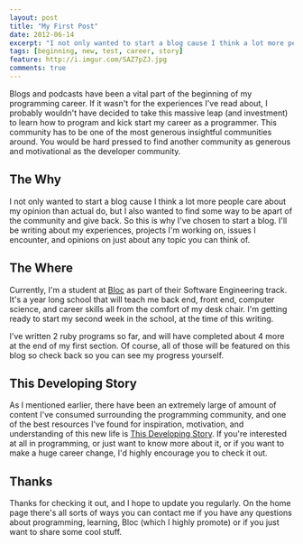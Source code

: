 ```yaml
---
layout: post
title: "My First Post"
date: 2012-06-14
excerpt: "I not only wanted to start a blog cause I think a lot more people care about my opinion than actual do, but I also wanted to find some way to be apart of the community and give back."
tags: [beginning, new, test, career, story]
feature: http://i.imgur.com/SAZ7pZJ.jpg
comments: true
---
```



Blogs and podcasts have been a vital part of the beginning of my programming career. If it wasn't for the experiences I've read about, I probably wouldn't have decided to take this massive leap (and investment) to learn how to program and kick start my career as a programmer. This community has to be one of the most generous insightful communities around. You would be hard pressed to find another community as generous and motivational as the developer community.

## The Why

I not only wanted to start a blog cause I think a lot more people care about my opinion than actual do, but I also wanted to find some way to be apart of the community and give back. So this is why I've chosen to start a blog. I'll be writing about my experiences, projects I'm working on, issues I encounter, and opinions on just about any topic you can think of.

## The Where

Currently, I'm a student at [Bloc]('http://bloc.io') as part of their Software Engineering track. It's a year long school that will teach me back end, front end, computer science, and career skills all from the comfort of my desk chair. I'm getting ready to start my second week in the school, at the time of this writing.

I've written 2 ruby programs so far, and will have completed about 4 more at the end of my first section. Of course, all of those will be featured on this blog so check back so you can see my progress yourself.

## This Developing Story

As I mentioned earlier, there have been an extremely large of amount of content I've consumed surrounding the programming community, and one of the best resources I've found for inspiration, motivation, and understanding of this new life is [This Developing Story]('http://developingstory.netlify.com/'). If you're interested at all in programming, or just want to know more about it, or if you want to make a huge career change, I'd highly encourage you to check it out.

## Thanks

Thanks for checking it out, and I hope to update you regularly. On the home page there's all sorts of ways you can contact me if you have any questions about programming, learning, Bloc (which I highly promote) or if you just want to share some cool stuff.
